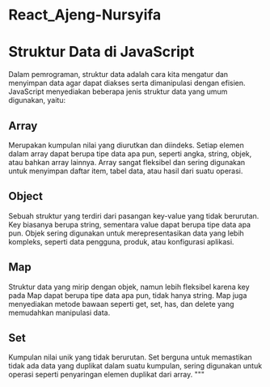 # React_Ajeng-Nursyifa

# Struktur Data di JavaScript

Dalam pemrograman, struktur data adalah cara kita mengatur dan menyimpan data agar dapat diakses serta dimanipulasi dengan efisien. JavaScript menyediakan beberapa jenis struktur data yang umum digunakan, yaitu:

## Array

Merupakan kumpulan nilai yang diurutkan dan diindeks. Setiap elemen dalam array dapat berupa tipe data apa pun, seperti angka, string, objek, atau bahkan array lainnya. Array sangat fleksibel dan sering digunakan untuk menyimpan daftar item, tabel data, atau hasil dari suatu operasi.

## Object

Sebuah struktur yang terdiri dari pasangan key-value yang tidak berurutan. Key biasanya berupa string, sementara value dapat berupa tipe data apa pun. Objek sering digunakan untuk merepresentasikan data yang lebih kompleks, seperti data pengguna, produk, atau konfigurasi aplikasi.

## Map

Struktur data yang mirip dengan objek, namun lebih fleksibel karena key pada Map dapat berupa tipe data apa pun, tidak hanya string. Map juga menyediakan metode bawaan seperti get, set, has, dan delete yang memudahkan manipulasi data.

## Set

Kumpulan nilai unik yang tidak berurutan. Set berguna untuk memastikan tidak ada data yang duplikat dalam suatu kumpulan, sering digunakan untuk operasi seperti penyaringan elemen duplikat dari array.
"""

